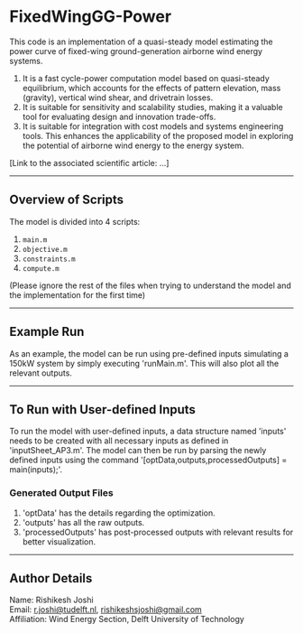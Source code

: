# FixedWingGG-Power

This code is an implementation of a quasi-steady model estimating the power curve of fixed-wing ground-generation airborne wind energy systems.

1. It is a fast cycle-power computation model based on quasi-steady equilibrium, which accounts for the effects of pattern elevation, mass (gravity), vertical wind shear, and drivetrain losses.
2. It is suitable for sensitivity and scalability studies, making it a valuable tool for evaluating design and innovation trade-offs.
3. It is suitable for integration with cost models and systems engineering tools. This enhances the applicability of the proposed model in exploring the potential of airborne wind energy to the energy system.

[Link to the associated scientific article: ...]

---

## Overview of Scripts

The model is divided into 4 scripts:

1. `main.m`
2. `objective.m`
3. `constraints.m`
4. `compute.m`

(Please ignore the rest of the files when trying to understand the model and the implementation for the first time)

---

## Example Run

As an example, the model can be run using pre-defined inputs simulating a 150kW system by simply executing 'runMain.m'. This will also plot all the relevant outputs.

---

## To Run with User-defined Inputs

To run the model with user-defined inputs, a data structure named 'inputs' needs to be created with all necessary inputs as defined in 'inputSheet_AP3.m'. 
The model can then be run by parsing the newly defined inputs using the command '[optData,outputs,processedOutputs] = main(inputs);'.

### Generated Output Files

1. 'optData' has the details regarding the optimization.
2. 'outputs' has all the raw outputs.
3. 'processedOutputs' has post-processed outputs with relevant results for better visualization.

---

## Author Details

Name: Rishikesh Joshi  
Email: [r.joshi@tudelft.nl](mailto:r.joshi@tudelft.nl), [rishikeshsjoshi@gmail.com](mailto:rishikeshsjoshi@gmail.com)  
Affiliation: Wind Energy Section, Delft University of Technology


